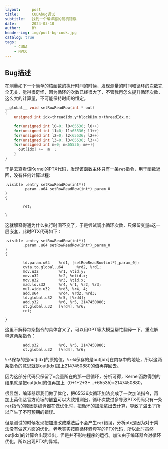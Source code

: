 ```yaml
---
layout:     post
title:      CUDAbug调试
subtitle:   找到一个编译器的随机错误
date:       2024-03-10
author:     BY
header-img: img/post-bg-cook.jpg
catalog: true
tags:
    - CUDA
    - NVCC
---
```


## Bug描述
在测量如下一个简单的核函数的执行时间的时候，发现测量的时间和循环的次数完全无关，觉得很奇怪，因为循环的次数已经很大了，不管我再怎么提升循环次数，这么大的计算量，不可能保持时间的恒定。
```c
__global__ void setRowReadRow(int * out)
{
    unsigned int idx=threadIdx.y*blockDim.x+threadIdx.x;

    for(unsigned int l0=0; l0<65536; l0++)
    for(unsigned int l1=0; l1<65536; l1++)
    for(unsigned int l2=0; l2<65536; l2++)
    for(unsigned int l3=0; l3<65536; l3++)
    for(unsigned int m=0; m<65536; m++){
      out[idx] +=  m  ;
    }
}
```
于是去查看该Kernel的PTX代码，发现该函数主体只有一条`ret`指令，用于函数返回，没有任何计算过程:
```
.visible .entry setRowReadRow(int*)(
        .param .u64 setRowReadRow(int*)_param_0
)
{

        ret;

}

```
这就解释得通为什么执行时间不变了，于是尝试调小循环次数，只保留变量`m`这一层嵌套，此时PTX代码如下：
```
.visible .entry setRowReadRow(int*)(
        .param .u64 setRowReadRow(int*)_param_0
)
{

        ld.param.u64    %rd1, [setRowReadRow(int*)_param_0];
        cvta.to.global.u64      %rd2, %rd1;
        mov.u32         %r1, %tid.y;
        mov.u32         %r2, %ntid.x;
        mov.u32         %r3, %tid.x;
        mad.lo.s32      %r4, %r1, %r2, %r3;
        mul.wide.u32    %rd3, %r4, 4;
        add.s64         %rd4, %rd2, %rd3;
        ld.global.u32   %r5, [%rd4];
        add.s32         %r6, %r5, 2147450880;
        st.global.u32   [%rd4], %r6;
        ret;

}

```
这里不解释每条指令的具体含义了，可以用GPT等大模型帮忙翻译一下，重点解释这两条指令：
```
        add.s32         %r6, %r5, 2147450880;
        st.global.u32   [%rd4], %r6;
```
`%r5`保存的是out[idx]的原始值，`%rd4`保存的是out[idx]在内存中的地址，所以这两条指令的意思就是out[idx]加上2147450880的值再存回去。

因为这部分代码只保留了`m`变量所在的那一层循环，分析可得，Kernel函数得到的结果就是把out[idx]的值再加上（0+1+2+3+...+65535)=2147450880。

很显然，编译器帮我们做了优化，把65536次循环加法变成了一次加法指令，再加上英伟达官方论坛的[解答](https://forums.developer.nvidia.com/t/the-ptx-and-sass-codes-corresponding-to-the-device-code-are-empty/285211)可以大致推测出，循环次数过多导致PTX代码只有一条`ret`指令的原因是编译器在做优化时，把循环的加法拿出去计算，导致了溢出了所以产生了不可预期的错误。

但是测试的时候发现把加法改成乘法后不会产生`ret`错误，分析ptx是因为对于乘法没有做这方面的优化，老老实实按照循环嵌套写的PTX代码，所以此时虽然out[idx]的计算会出现溢出，但是并不影响程序的运行。加法由于编译器会对循环优化，所以出现PTX的异常。


